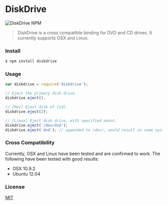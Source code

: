 DiskDrive
=====

![DiskDrive NPM](https://nodei.co/npm/diskdrive.png)

> DiskDrive is a cross compatible binding for DVD and CD drives. It currently supports OSX and Linux.

### Install
```bash
$ npm install diskdrive
```

### Usage
```javascript
var diskdrive = require('diskdrive');

// Eject the primary disk drive.
diskdrive.eject();

// [Mac] Eject disk of [id].
diskdrive.eject(2);

// [Linux] Eject disk drive, with specified mount.
diskdrive.eject('/dev/dvd');
diskdrive.eject('dvd'); // appended to /dev/, would result in same system file. (/dev/dvd)
```

### Cross Compatibility
Currently, OSX and Linux have been tested and are confirmed to work. The following have been tested with good results:
* OSX 10.9.2
* Ubuntu 12.04

### License
[MIT](./LICENSE)